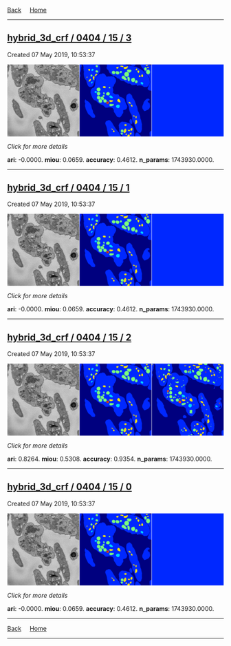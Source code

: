 
[Back](..)&nbsp;&nbsp;&nbsp;&nbsp;&nbsp;[Home](https://leapmanlab.github.io/snapshots)

---

<div class="summary"><a href="3"><h2>hybrid_3d_crf / 0404 / 15 / 3</h2></a><p>Created 07 May 2019, 10:53:37
</p><a href="3"><img src="3/media/summary.png" align="center"></a><p>
<i>Click for more details</i>
</p></div>

**ari**: -0.0000. **miou**: 0.0659. **accuracy**: 0.4612. **n_params**: 1743930.0000. 

---

<div class="summary"><a href="1"><h2>hybrid_3d_crf / 0404 / 15 / 1</h2></a><p>Created 07 May 2019, 10:53:37
</p><a href="1"><img src="1/media/summary.png" align="center"></a><p>
<i>Click for more details</i>
</p></div>

**ari**: -0.0000. **miou**: 0.0659. **accuracy**: 0.4612. **n_params**: 1743930.0000. 

---

<div class="summary"><a href="2"><h2>hybrid_3d_crf / 0404 / 15 / 2</h2></a><p>Created 07 May 2019, 10:53:37
</p><a href="2"><img src="2/media/summary.png" align="center"></a><p>
<i>Click for more details</i>
</p></div>

**ari**: 0.8264. **miou**: 0.5308. **accuracy**: 0.9354. **n_params**: 1743930.0000. 

---

<div class="summary"><a href="0"><h2>hybrid_3d_crf / 0404 / 15 / 0</h2></a><p>Created 07 May 2019, 10:53:37
</p><a href="0"><img src="0/media/summary.png" align="center"></a><p>
<i>Click for more details</i>
</p></div>

**ari**: -0.0000. **miou**: 0.0659. **accuracy**: 0.4612. **n_params**: 1743930.0000. 

---

[Back](..)&nbsp;&nbsp;&nbsp;&nbsp;&nbsp;[Home](https://leapmanlab.github.io/snapshots)

---